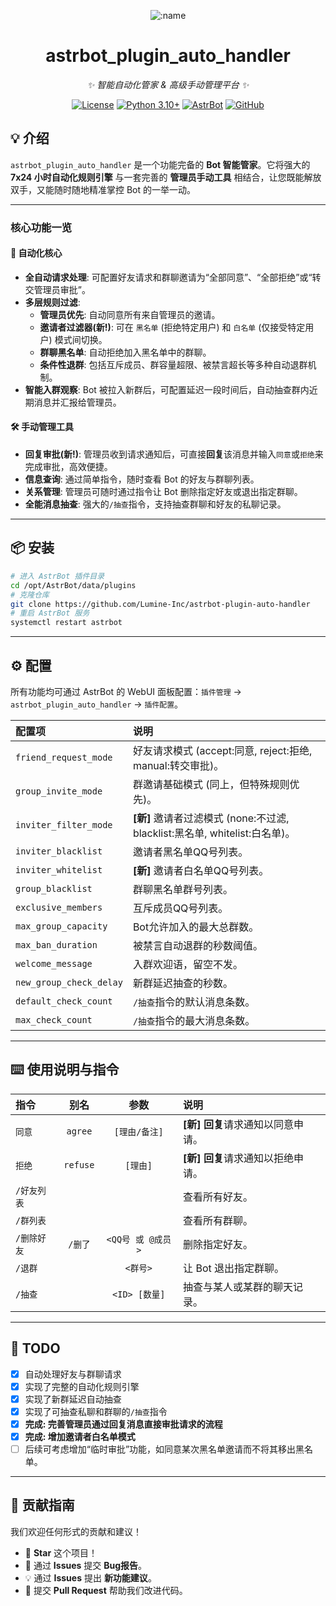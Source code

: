 <div align="center">
 
![:name](https://count.getloli.com/@astrbot_plugin_auto_handler?name=astrbot_plugin_auto_handler&theme=morden-num&padding=6&offset=0&align=top&scale=1&pixelated=1&darkmode=auto)
 
# astrbot_plugin_auto_handler
 
_✨ 智能自动化管家 & 高级手动管理平台 ✨_  
 
[![License](https://img.shields.io/badge/License-MIT-green.svg)](https://opensource.org/licenses/MIT)
[![Python 3.10+](https://img.shields.io/badge/Python-3.10%2B-blue.svg)](https://www.python.org/)
[![AstrBot](https://img.shields.io/badge/AstrBot-3.5%2B-orange.svg)](https://github.com/AstrBotDevs/AstrBot)
[![GitHub](https://img.shields.io/badge/作者-crimes2-blue)](https://github.com/crimes2)
 
</div>
 
## 💡 介绍
 
`astrbot_plugin_auto_handler` 是一个功能完备的 **Bot 智能管家**。它将强大的 **7x24 小时自动化规则引擎** 与一套完善的 **管理员手动工具** 相结合，让您既能解放双手，又能随时随地精准掌控 Bot 的一举一动。
 
---
 
### **核心功能一览**
 
#### 🤖 **自动化核心**
- **全自动请求处理**: 可配置好友请求和群聊邀请为“全部同意”、“全部拒绝”或“转交管理员审批”。
- **多层规则过滤**:
    - **管理员优先**: 自动同意所有来自管理员的邀请。
	- **邀请者过滤器(新!)**: 可在 `黑名单` (拒绝特定用户) 和 `白名单` (仅接受特定用户) 模式间切换。
    - **群聊黑名单**: 自动拒绝加入黑名单中的群聊。
    - **条件性退群**: 包括互斥成员、群容量超限、被禁言超长等多种自动退群机制。
- **智能入群观察**: Bot 被拉入新群后，可配置延迟一段时间后，自动抽查群内近期消息并汇报给管理员。
 
#### 🛠️ **手动管理工具**
- **回复审批(新!)**: 管理员收到请求通知后，可直接**回复**该消息并输入`同意`或`拒绝`来完成审批，高效便捷。
- **信息查询**: 通过简单指令，随时查看 Bot 的好友与群聊列表。
- **关系管理**: 管理员可随时通过指令让 Bot 删除指定好友或退出指定群聊。
- **全能消息抽查**: 强大的`/抽查`指令，支持抽查群聊和好友的私聊记录。
 
---
 
## 📦 安装
 
```bash
# 进入 AstrBot 插件目录
cd /opt/AstrBot/data/plugins
# 克隆仓库
git clone https://github.com/Lumine-Inc/astrbot-plugin-auto-handler
# 重启 AstrBot 服务
systemctl restart astrbot
```

---

## ⚙️ 配置

所有功能均可通过 AstrBot 的 WebUI 面板配置：`插件管理` -> `astrbot_plugin_auto_handler` -> `插件配置`。

| 配置项 | 说明 |
| :--- | :--- |
| `friend_request_mode` | 好友请求模式 (accept:同意, reject:拒绝, manual:转交审批)。 |
| `group_invite_mode` | 群邀请基础模式 (同上，但特殊规则优先)。 |
| `inviter_filter_mode` | **[新]** 邀请者过滤模式 (none:不过滤, blacklist:黑名单, whitelist:白名单)。|
| `inviter_blacklist`| 邀请者黑名单QQ号列表。 |
| `inviter_whitelist`| **[新]** 邀请者白名单QQ号列表。 |
| `group_blacklist`| 群聊黑名单群号列表。 |
| `exclusive_members`| 互斥成员QQ号列表。 |
| `max_group_capacity` | Bot允许加入的最大总群数。 |
| `max_ban_duration` | 被禁言自动退群的秒数阈值。 |
| `welcome_message` | 入群欢迎语，留空不发。 |
| `new_group_check_delay`| 新群延迟抽查的秒数。 |
| `default_check_count` | `/抽查`指令的默认消息条数。 |
| `max_check_count` | `/抽查`指令的最大消息条数。 |

---

## ⌨️ 使用说明与指令

| 指令 | 别名 | 参数 | 说明 |
| :--- | :---: | :---: | :--- |
| `同意` | `agree` | `[理由/备注]` | **[新]** **回复**请求通知以同意申请。 |
| `拒绝` | `refuse`| `[理由]`| **[新]** **回复**请求通知以拒绝申请。 |
| `/好友列表` | | | 查看所有好友。 |
| `/群列表` | | | 查看所有群聊。 |
| `/删除好友` | `/删了` | `<QQ号 或 @成员>` | 删除指定好友。 |
| `/退群` | | `<群号>` | 让 Bot 退出指定群聊。 |
| `/抽查` | | `<ID> [数量]` | 抽查与某人或某群的聊天记录。 |

---

## 🤝 TODO

- [x] 自动处理好友与群聊请求
- [x] 实现了完整的自动化规则引擎
- [x] 实现了新群延迟自动抽查
- [x] 实现了可抽查私聊和群聊的`/抽查`指令
- [x] **完成: 完善管理员通过回复消息直接审批请求的流程**
- [x] **完成: 增加邀请者白名单模式**
- [ ] 后续可考虑增加“临时审批”功能，如同意某次黑名单邀请而不将其移出黑名单。

---

## 👥 贡献指南

我们欢迎任何形式的贡献和建议！
- 🌟 **Star** 这个项目！
- 🐛 通过 **Issues** 提交 **Bug报告**。
- 💡 通过 **Issues** 提出 **新功能建议**。
- 🔧 提交 **Pull Request** 帮助我们改进代码。
